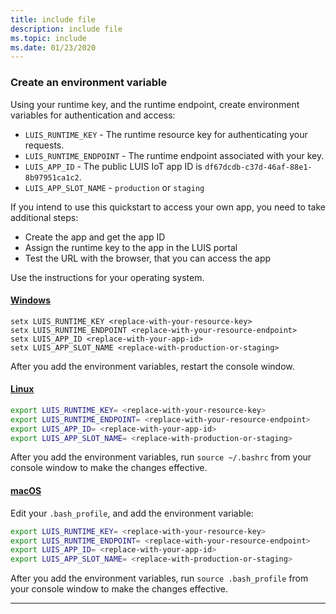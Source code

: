 ```yaml
---
title: include file
description: include file
ms.topic: include
ms.date: 01/23/2020
---
```


### Create an environment variable

Using your runtime key, and the runtime endpoint, create environment variables for authentication and access:

* `LUIS_RUNTIME_KEY` - The runtime resource key for authenticating your requests.
* `LUIS_RUNTIME_ENDPOINT` - The runtime endpoint associated with your key.
* `LUIS_APP_ID` - The public LUIS IoT app ID is `df67dcdb-c37d-46af-88e1-8b97951ca1c2`.
* `LUIS_APP_SLOT_NAME` - `production` or `staging`

If you intend to use this quickstart to access your own app, you need to take additional steps:
* Create the app and get the app ID
* Assign the runtime key to the app in the LUIS portal
* Test the URL with the browser, that you can access the app

Use the instructions for your operating system.

#### [Windows](#tab/windows)

```console
setx LUIS_RUNTIME_KEY <replace-with-your-resource-key>
setx LUIS_RUNTIME_ENDPOINT <replace-with-your-resource-endpoint>
setx LUIS_APP_ID <replace-with-your-app-id>
setx LUIS_APP_SLOT_NAME <replace-with-production-or-staging>
```

After you add the environment variables, restart the console window.

#### [Linux](#tab/linux)

```bash
export LUIS_RUNTIME_KEY= <replace-with-your-resource-key>
export LUIS_RUNTIME_ENDPOINT= <replace-with-your-resource-endpoint>
export LUIS_APP_ID= <replace-with-your-app-id>
export LUIS_APP_SLOT_NAME= <replace-with-production-or-staging>
```

After you add the environment variables, run `source ~/.bashrc` from your console window to make the changes effective.

#### [macOS](#tab/unix)

Edit your `.bash_profile`, and add the environment variable:

```bash
export LUIS_RUNTIME_KEY= <replace-with-your-resource-key>
export LUIS_RUNTIME_ENDPOINT= <replace-with-your-resource-endpoint>
export LUIS_APP_ID= <replace-with-your-app-id>
export LUIS_APP_SLOT_NAME= <replace-with-production-or-staging>
```

After you add the environment variables, run `source .bash_profile` from your console window to make the changes effective.

***
